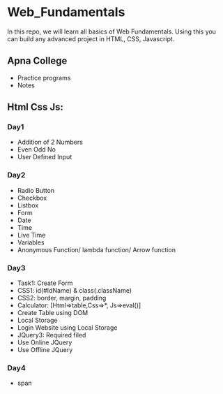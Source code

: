 # Web_Fundamentals
In this repo, we will learn all basics of Web Fundamentals. Using this you can build any advanced project in HTML, CSS, Javascript.

## Apna College
- Practice programs
- Notes

## Html Css Js:
### Day1
- Addition of 2 Numbers
- Even Odd No
- User Defined Input


### Day2
- Radio Button
- Checkbox
- Listbox
- Form
- Date
- Time
- Live Time
- Variables
- Anonymous Function/ lambda function/ Arrow function


### Day3
- Task1: Create Form
- CSS1: id(#IdName) & class(.className)
- CSS2: border, margin, padding
- Calculator: [Html=>table,Css=>*, Js=>eval()]
- Create Table using DOM
- Local Storage
- Login Website using Local Storage
- JQuery3: Required filed
- Use Online JQuery
- Use Offline JQuery


### Day4
- span
